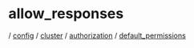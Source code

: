 # allow_responses

/ [config](/reference/config/index.md) / [cluster](/reference/config/config/cluster/index.md) / [authorization](/reference/config/config/cluster/authorization/index.md) / [default_permissions](/reference/config/config/cluster/authorization/default_permissions/index.md) 

